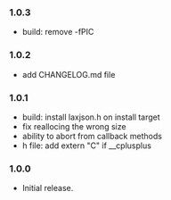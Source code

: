 ### 1.0.3

 * build: remove -fPIC

### 1.0.2

 * add CHANGELOG.md file

### 1.0.1

 * build: install laxjson.h on install target
 * fix reallocing the wrong size
 * ability to abort from callback methods
 * h file: add extern "C" if __cplusplus

### 1.0.0

 * Initial release.
